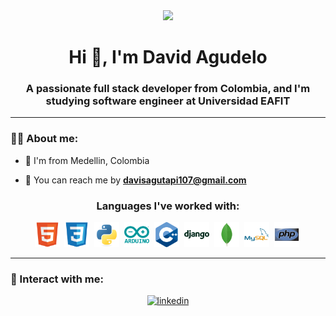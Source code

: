 <div align="center">
    <img src="https://media.giphy.com/media/qgQUggAC3Pfv687qPC/giphy.gif" width="500">
    <h1 align="center">Hi 👋, I'm David Agudelo</h1>
    <h3 align="center"> A passionate full stack developer from Colombia, and I'm studying software engineer at Universidad EAFIT </h3>
</div>

---
### 🧑‍💻 About me:

- 📍 I'm from Medellin, Colombia

- 🧭 You can reach me by **davisagutapi107@gmail.com**

<div align="center">
    <h3> Languages I've worked with: </h3>
    <img src="https://github.com/devicons/devicon/blob/master/icons/html5/html5-original.svg" title="HTML5" alt="HTML" width="40" height="40">&nbsp;
    <img src="https://github.com/devicons/devicon/blob/master/icons/css3/css3-original.svg" width="40" height="40">&nbsp;
    <img src="https://github.com/devicons/devicon/blob/master/icons/python/python-original.svg" width="40" height="40">&nbsp;
    <img src="https://github.com/devicons/devicon/blob/master/icons/arduino/arduino-original-wordmark.svg" width="40" height="40">&nbsp;
    <img src="https://github.com/devicons/devicon/blob/master/icons/cplusplus/cplusplus-original.svg" width="40" height="40">&nbsp;
    <img src="https://github.com/devicons/devicon/blob/master/icons/django/django-plain-wordmark.svg" width="40" height="40">&nbsp;
    <img src="https://github.com/devicons/devicon/blob/master/icons/mongodb/mongodb-original.svg" width="40" height="40">&nbsp;
    <img src="https://github.com/devicons/devicon/blob/master/icons/mysql/mysql-original-wordmark.svg" width="40" height="40">&nbsp;
    <img src="https://github.com/devicons/devicon/blob/master/icons/php/php-original.svg" width="40" height="40">&nbsp;
</div>

---
### 📒 Interact with me:
<div align="center">
    <a href="https://www.linkedin.com/in/david-agudelo-tapias-877b61257/" target="_blank">
        <img src=https://img.shields.io/badge/linkedin-%231E77B5.svg?&style=for-the-badge&logo=linkedin&logoColor=white alt=linkedin style="margin-bottom: 5px;" />
    </a>
</div>  
